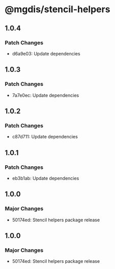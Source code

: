 # @mgdis/stencil-helpers

## 1.0.4

### Patch Changes

- d6a9e03: Update dependencies

## 1.0.3

### Patch Changes

- 7a7e0ec: Update dependencies

## 1.0.2

### Patch Changes

- c87d711: Update dependencies

## 1.0.1

### Patch Changes

- eb3b1ab: Update dependencies

## 1.0.0

### Major Changes

- 50174ed: Stencil helpers package release

## 1.0.0

### Major Changes

- 50174ed: Stencil helpers package release
